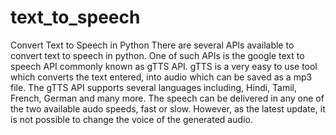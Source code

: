 # text_to_speech
Convert Text to Speech in Python   There are several APIs available to convert text to speech in python. One of such APIs is the google text to speech API commonly known as gTTS API. gTTS is a very easy to use tool which converts the text entered, into audio which can be saved as a mp3 file.  The  gTTS API supports several languages including, Hindi, Tamil, French, German and many more. The speech can be delivered in any one of the two available audo speeds, fast or slow. However, as the latest update, it is not possible to change the voice of the generated audio.
